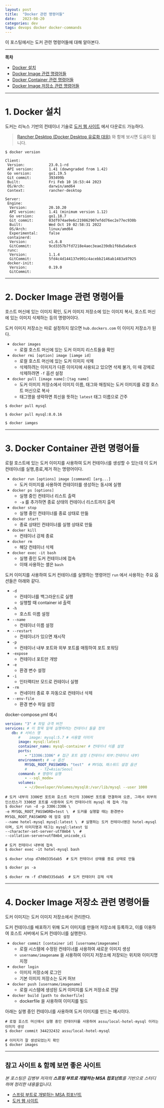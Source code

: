```yaml
---
layout: post
title:  "Docker 관련 명령어들"
date:   2023-08-20
categories: dev
tags: devops docker docker-commands  
---
```


이 포스팅에서는 도커 관련 명령어들에 대해 알아본다.   

---

**목차**

- [Docker 설치](#1-docker-설치)
- [Docker Image 관련 명령어들](#2-docker-image-관련-명령어들)
- [Docker Container 관련 명령어들](#3-docker-container-관련-명령어들)
- [Docker Image 저장소 관련 명령어들](#4-docker-image-저장소-관련-명령어들)

---

# 1. Docker 설치

도커는 리눅스 기반의 컨테이너 기술로 [도커 웹 사이트](https://docs.docker.com/) 에서 다운로드 가능하다.  

> [Rancher Desktop (Docker Desktop 유료화 대응)](https://assu10.github.io/dev/2022/02/02/rancher-desktop/) 와 함께 보시면 도움이 됩니다.

```shell
$ docker version

Client:
 Version:           23.0.1-rd
 API version:       1.41 (downgraded from 1.42)
 Go version:        go1.19.5
 Git commit:        393499b
 Built:             Fri Feb 10 16:53:44 2023
 OS/Arch:           darwin/amd64
 Context:           rancher-desktop

Server:
 Engine:
  Version:          20.10.20
  API version:      1.41 (minimum version 1.12)
  Go version:       go1.18.7
  Git commit:       03df974ae9e6c219862907efdd76ec2e77ec930b
  Built:            Wed Oct 19 02:58:31 2022
  OS/Arch:          linux/amd64
  Experimental:     false
 containerd:
  Version:          v1.6.8
  GitCommit:        9cd3357b7fd7218e4aec3eae239db1f68a5a6ec6
 runc:
  Version:          1.1.4
  GitCommit:        5fd4c4d144137e991c4acebb2146ab1483a97925
 docker-init:
  Version:          0.19.0
  GitCommit:
```

---

# 2. Docker Image 관련 명령어들

호스트 머신에 있는 이미지 확인, 도커 이미지 저장소에 있는 이미지 복사, 호스트 머신에 있는 이미지 삭제하는 등의 명령어이다.

도커 이미지 저장소는 따로 설정하지 않으면 `hub.dockers.com` 이 이미지 저장소가 된다.

- `docker images`
  - 로컬 호스트 머신에 있는 도커 이미지 리스트들을 확인
- `docker rmi [option] image [iamge id]`
  - 로컬 호스트 머신에 있는 도커 이미지 삭제
  - 삭제하려는 이미지가 다른 이미지에 사용되고 있으면 삭제 불가, 이 때 강제로 삭제하려면 `-f` 옵션 설정
- `docker pull [image name]:[tag name]`
  - 도커 이미지 저장소에서 이미지 이름, 태그와 매칭되는 도커 이미지를 로컬 호스트 머신으로 복사
  - 태그명을 생략하면 최신을 뜻하는 `latest` 태그 이름으로 간주

```shell
$ docker pull mysql

$ docker pull mysql:8.0.16

$ docker iamges 
```

---

# 3. Docker Container 관련 명령어들

로컬 호스트에 있는 도커 이미지를 사용하여 도커 컨테이너를 생성할 수 있는데 이 도커 컨테이너를 실행,종료,제거 하는 명령어이다.

- `docker run [options] image [command] [arg...]`
  - 도커 이미지를 사용하여 컨테이터를 생성하는 동시에 실행
- `docker ps [options]`
  - 실행 중인 컨테이너 리스트 출력
  - `-a` 를 추가하면 종료 상태의 컨테이너 리스트까지 출력
- `docker stop`
  - 실행 중인 컨테이너를 종료 상태로 만듦 
- `docker start`
  - 종료 상태인 컨테이너를 실행 상태로 만듦
- `docker kill`
  - 컨테이너 강제 종료
- `docker rm`
  - 해당 컨테이너 삭제
- `docker exec -it bash`
  - 실행 중인 도커 컨테이너에 접속
  - 이때 사용하는 셸은 `bash`

도커 이미지를 사용하여 도커 컨테이너를 실행하는 명령어인 `run` 에서 사용하는 주요 옵션들은 아래와 같다.

- `-d`
  - 컨테이너를 백그라운드로 실행
  - 실행할 때 container id 출력
- `-h`
  - 호스트 이름 설정
- `--name`
  - 컨테이너 이름 설정
- `--restart`
  - 컨테이너가 있으면 재시작
- `-p`
  - 컨테이너 내부 포트와 외부 포트를 매핑하여 포트 포워딩
- `-expose`
  - 컨테이너 포트만 개방
- `-e`
  - 환경 변수 설정
- `-i`
  - 인터랙티브 모드로 컨테이너 실행
- `-rm`
  - 컨네이터 종료 후 자동으로 컨테이너 삭제
- `--env-file`
  - 환경 변수 파일 설정

docker-compose.yml 예시
```yaml
version: "3" # 파일 규격 버전
services: # 이 항목 밑에 실행하려는 컨테이너 들을 정의
   db: # 서비스 명
      #    image: mysql:5.7 # 사용할 이미지
      image: mysql:latest
      container_name: mysql-container # 컨테이너 이름 설정
      ports:
         - "13306:3306" # 접근 포트 설정 (컨테이너 외부:컨테이너 내부)
      environment: # -e 옵션
         MYSQL_ROOT_PASSWORD: "test"  # MYSQL 패스워드 설정 옵션
         #      - TZ=Asia/Seoul
      command: # 명령어 실행
         - --sql_mode=
      volumes:
         - ~//Developer/Volumes/mysql8:/var/lib/mysql --user 1000
```

```shell
# 도커 내부의 3306번 포트와 호스트 머신의 3306번 포트를 연결하여 오픈, 그래서 외부의 인스턴스가 3306번 포트를 사용하여 도커 컨테이너의 mysql 에 접속 가능
$ docker run -d -p 3306:3306 \  
-e MYSQL_ROOT_PASSWORD=test \  # 도커를 실행할 때는 환경변수 MYSQL_ROOT_PASSWORD 에 암호 설정 
--name hotel-mysql mysql:latest \  # 실행하는 도커 컨테이너명은 hotel-mysql 이며, 도커 이미지명과 태그는 mysql:latest 임
--character-set-server-utf8mb4 \  #  
--collation-server=utf8mb4_unicode_ci

# 도커 컨테이너 내부에 접속
$ docker exec -it hotel-mysql bash

$ docker stop d7d0d335dab5  # 도커 컨테이너 상태를 종료 상태로 만듦

$ docker ps -a 

$ docker rm -f d7d0d335dab5  # 도커 컨테이터 강제 삭제
```

---

# 4. Docker Image 저장소 관련 명령어들

도커 이미지는 도커 이미지 저장소에서 관리한다.

도커 컨테이너를 배포하기 위해 도커 이미지를 만들어 저장소에 등록하고, 이를 이용하여 호스트 서버에서 도커 컨테이너를 실행한다.

- `docker commit [container id] [username/imagename]`
  - 로컬 시스템에 수정된 컨테이너를 사용하여 새로운 이미지 생성
  - `username/imagename` 을 사용하여 이미지 저장소에 저장되는 위치와 이미지명 지정
- `docker login`
  - 이미지 저장소에 로그인
  - 기본 이미지 저장소는 도커 허브
- `docker push [username/imagename]`
  - 로컬 시스템에 생성된 도커 이미지를 도커 저장소로 전달
- `docker build [path to dockerfile]`
  - dockerfile 을 사용하여 이미지를 빌드

아래는 실행 중인 컨테이너를 사용하여 도커 이미지를 만드는 예시이다.
```shell
# 로컬 호스트 머신에서 실행 중인 컨테이터를 사용하여 assu/local-hotel-mysql 이라는 이미지 생성
$ docker commit 344232432 assu/local-hotel-mysql

# 이미지가 잘 생성되었는지 확인
$ docker images
```

---

## 참고 사이트 & 함께 보면 좋은 사이트

*본 포스팅은 김병부 저자의 **스프링 부트로 개발하는 MSA 컴포넌트**를 기반으로 스터디하며 정리한 내용들입니다.*

* [스프링 부트로 개발하는 MSA 컴포넌트](https://www.yes24.com/Product/Goods/115306377)
* [도커 웹 사이트](https://docs.docker.com/)
